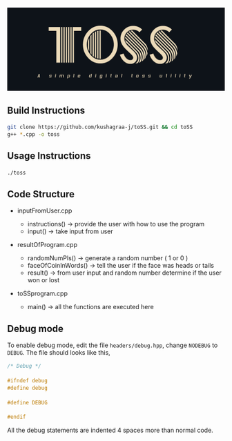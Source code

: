 ![](img/logo.png "toSS")

## Build Instructions

```bash
git clone https://github.com/kushagraa-j/toSS.git && cd toSS
g++ *.cpp -o toss
```

## Usage Instructions

```bash
./toss
```

## Code Structure

- inputFromUser.cpp
	- instructions() 	->     provide the user with how to use the program 
	- input()		->     take input from user 

- resultOfProgram.cpp
	- randomNumPls() 	->     generate a random number ( 1 or 0 ) 
	- faceOfCoinInWords()   ->     tell the user if the face was heads or tails
	- result()       	->     from user input and random number 
				       determine if the user won or lost 
- toSSprogram.cpp
	- main()         	->     all the functions are executed here

## Debug mode

To enable debug mode, edit the file `headers/debug.hpp`, change `NODEBUG` to `DEBUG`.
The file should looks like this,

```cpp
/* Debug */

#ifndef debug
#define debug

#define DEBUG

#endif
```

All the debug statements are indented 4 spaces more than normal code.
